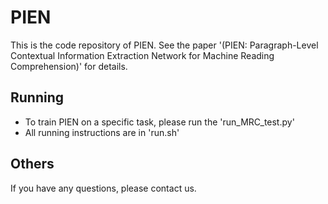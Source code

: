 # PIEN
This is the code repository of PIEN. See the paper '(PIEN: Paragraph-Level Contextual Information Extraction Network for Machine Reading Comprehension)' for details.

## Running
- To train PIEN on a specific task, please run the 'run_MRC_test.py'
- All running instructions are in 'run.sh'

## Others
If you have any questions, please contact us.

